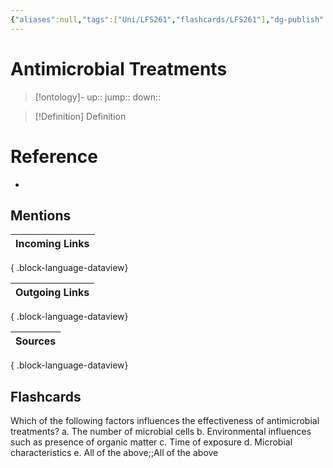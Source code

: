 ```yaml
---
{"aliases":null,"tags":["Uni/LFS261","flashcards/LFS261"],"dg-publish":true,"permalink":"/cards/antimicrobial-treatments/","dgPassFrontmatter":true}
---
```


# Antimicrobial Treatments

> [!ontology]-
> up:: 
> jump:: 
> down:: 

> [!Definition] Definition
> 

# Reference
- 

## Mentions
| Incoming Links |
| -------------- |

{ .block-language-dataview}

| Outgoing Links |
| -------------- |

{ .block-language-dataview}

| Sources |
| ------- |

{ .block-language-dataview}

## Flashcards 

Which of the following factors influences the effectiveness of antimicrobial treatments? a. The number of microbial cells b. Environmental influences such as presence of organic matter c. Time of exposure d. Microbial characteristics e. All of the above;;All of the above
<!--SR:!2024-04-19,3,250-->